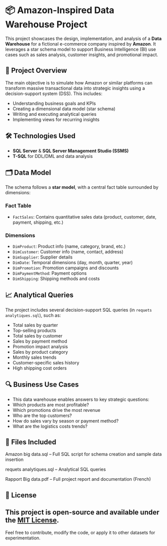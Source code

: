 # 📦 Amazon-Inspired Data Warehouse Project

This project showcases the design, implementation, and analysis of a **Data Warehouse** for a fictional e-commerce company inspired by **Amazon**. It leverages a star schema model to support Business Intelligence (BI) use cases such as sales analysis, customer insights, and promotional impact.

## 📘 Project Overview

The main objective is to simulate how Amazon or similar platforms can transform massive transactional data into strategic insights using a decision-support system (DSS). This includes:

- Understanding business goals and KPIs
- Creating a dimensional data model (star schema)
- Writing and executing analytical queries
- Implementing views for recurring insights

## 🛠️ Technologies Used

- **SQL Server** & **SQL Server Management Studio (SSMS)**
- **T-SQL** for DDL/DML and data analysis

## 🗂️ Data Model

The schema follows a **star model**, with a central fact table surrounded by dimensions:

### Fact Table
- `FactSales`: Contains quantitative sales data (product, customer, date, payment, shipping, etc.)

### Dimensions
- `DimProduct`: Product info (name, category, brand, etc.)
- `DimCustomer`: Customer info (name, contact, address)
- `DimSupplier`: Supplier details
- `DimDate`: Temporal dimensions (day, month, quarter, year)
- `DimPromotion`: Promotion campaigns and discounts
- `DimPaymentMethod`: Payment options
- `DimShipping`: Shipping methods and costs

## 📈 Analytical Queries

The project includes several decision-support SQL queries (in `requets analytiques.sql`), such as:

- Total sales by quarter
- Top-selling products
- Total sales by customer
- Sales by payment method
- Promotion impact analysis
- Sales by product category
- Monthly sales trends
- Customer-specific sales history
- High shipping cost orders

## 🔍 Business Use Cases

- This data warehouse enables answers to key strategic questions:
- Which products are most profitable?
- Which promotions drive the most revenue
- Who are the top customers?
- How do sales vary by season or payment method?
- What are the logistics costs trends?

## 📁 Files Included

Amazon big data.sql – Full SQL script for schema creation and sample data insertion

requets analytiques.sql – Analytical SQL queries

Rapport Big data.pdf – Full project report and documentation (French)

## 📝 License

This project is open-source and available under the [MIT License](https://opensource.org/licenses/MIT).
---
Feel free to contribute, modify the code, or apply it to other datasets for experimentation.
